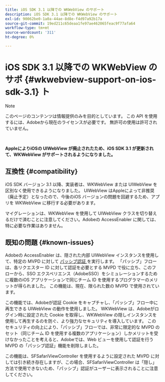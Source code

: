 ```yaml
---
title: iOS SDK 3.1 以降での WKWebView のサポート
description: iOS SDK 3.1 以降での WKWebView のサポート
exl-id: 90062be0-1a0a-44ae-8d8e-f4d97a92b17a
source-git-commit: 19ed211c65deaa1fe97ae462065feac9f77afa64
workflow-type: tm+mt
source-wordcount: '311'
ht-degree: 0%

---
```


# iOS SDK 3.1 以降での WKWebView のサポ {#wkwebview-support-on-ios-sdk-3.1} ト

>[!NOTE]
>
>このページのコンテンツは情報提供のみを目的としています。 この API を使用するには、Adobeから現在のライセンスが必要です。 無許可の使用は許可されていません。

</br>

**AppleによりiOSの UIWebView が廃止されたため、iOS SDK 3.1 が更新されて、WKWebView がサポートされるようになりました。**

## 互換性 {#compatibility}

iOS SDK バージョン 3.1 以降、実装者は、WKWebView または UIWebView を区別なく使用できるようになりました。 UIWebView はAppleによって非推奨（廃止予定）となったので、今後のiOS バージョンの問題を回避するため、アプリを WKWebView に移行する必要があります。

マイグレーションは、WKWebView を使用して UIWebView クラスを切り替えるだけで済むことに注意してください。Adobeの AccessEnabler に関しては、特に必要な作業はありません。

## 既知の問題 {#known-issues}

Adobeの AccessEnabler は、隠された内部 UIWebView インスタンスを使用して、特定の MVPD に対して [ パッシブ認証 ](/help/authentication/sso-passive-authn.md) を実行します。 「パッシブ」フローは、各リクエスター ID に対して認証を必要とする MVPD で役に立ち、このフローから、SSO エクスペリエンス（AdobeSSO）をシミュレーションするために複数のiOS アプリケーションで同じチーム ID を使用するプログラマーのメリットが得られました。 この機能は、現在、限られた数の MVPD で使用されています。

この機能では、Adobeが認証 Cookie をキャプチャし、「パッシブ」フロー中に再生できる UIWebView の動作を使用しました。 WKWebView は、Adobeがログイン時に設定された Cookie を取得し、WKWebView の隠しインスタンスを使用して再生するのを防ぐ、より強力なセキュリティを導入しています。 このセキュリティの向上により、「パッシブ」フローでは、非常に限定的な MVPD のセット（同じチーム ID を使用する複数のアプリケーション）しかメリットを受けなかったことを考えると、Adobeでは、Web ビューを使用して認証を行う MVPD の「パッシブ認証」機能を削除しました。

この機能は、SFSafariViewController を使用するように設定された MVPD に対しては引き続き存在しますが、この場合、SFSafariViewController は「隠し」方法で使用できないため、「パッシブ」認証がユーザーに表示されることに注意してください。
